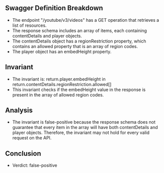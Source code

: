 ## Swagger Definition Breakdown
- The endpoint "/youtube/v3/videos" has a GET operation that retrieves a list of resources.
- The response schema includes an array of items, each containing contentDetails and player objects.
- The contentDetails object has a regionRestriction property, which contains an allowed property that is an array of region codes.
- The player object has an embedHeight property.

## Invariant
- The invariant is: return.player.embedHeight in return.contentDetails.regionRestriction.allowed[]
- This invariant checks if the embedHeight value in the response is present in the array of allowed region codes.

## Analysis
- The invariant is false-positive because the response schema does not guarantee that every item in the array will have both contentDetails and player objects. Therefore, the invariant may not hold for every valid request on the API.

## Conclusion
- Verdict: false-positive
